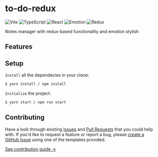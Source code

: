 # to-do-redux

![Vite](https://img.shields.io/static/v1?style=for-the-badge&message=Vite&color=646CFF&logo=Vite&logoColor=FFFFFF&label=)
![TypeScript](https://img.shields.io/static/v1?style=for-the-badge&message=TypeScript&color=3178C6&logo=TypeScript&logoColor=FFFFFF&label=)
![React](https://img.shields.io/static/v1?style=for-the-badge&message=React&color=222222&logo=React&logoColor=61DAFB&label=)
![Emotion](https://img.shields.io/static/v1?style=for-the-badge&message=Emotion&color=CC6699&logo=Emotion&logoColor=FFFFFF&label=)
![Redux](https://img.shields.io/badge/Redux-593D88?style=for-the-badge&logo=redux&logoColor=white)

Notes manager with redux-based functionality and emotion stylish

## Features


## Setup

`Install` all the dependecies in your clone:

```bash
$ yarn install / npm install
```

`Initialize` the project:

```bash
$ yarn start / npm run start
```

## Contributing

Have a look through existing [Issues](https://github.com/Rub4l1to/to-do-redux/issues) and [Pull Requests](https://github.com/Rub4l1to/to-do-redux/pulls) that you could help with. If you'd like to request a feature or report a bug, please [create a GitHub Issue](https://github.com/Rub4l1to/to-do-redux/issues) using one of the templates provided.

[See contribution guide →](https://github.com/Rub4l1to/to-do-redux/blob/main/CONTRIBUTING.md)
